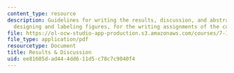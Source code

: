 ```yaml
---
content_type: resource
description: Guidelines for writing the results, discussion, and abstract, and for
  designing and labeling figures, for the writing assignments of the course.
file: https://ol-ocw-studio-app-production.s3.amazonaws.com/courses/7-13-experimental-microbial-genetics-fall-2008/ee81605dad444dd611d5c78c7c9040f4_MIT7_13f08_assn02_Results.pdf
file_type: application/pdf
resourcetype: Document
title: Results & Discussion
uid: ee81605d-ad44-4dd6-11d5-c78c7c9040f4
---
```

